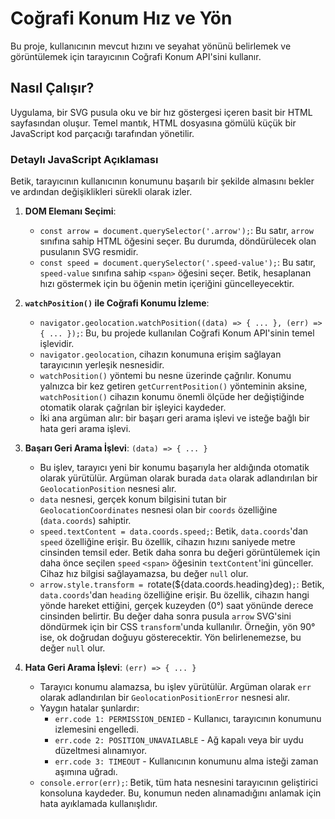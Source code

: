 # Coğrafi Konum Hız ve Yön

Bu proje, kullanıcının mevcut hızını ve seyahat yönünü belirlemek ve görüntülemek için tarayıcının Coğrafi Konum API'sini kullanır.

## Nasıl Çalışır?

Uygulama, bir SVG pusula oku ve bir hız göstergesi içeren basit bir HTML sayfasından oluşur. Temel mantık, HTML dosyasına gömülü küçük bir JavaScript kod parçacığı tarafından yönetilir.

### Detaylı JavaScript Açıklaması

Betik, tarayıcının kullanıcının konumunu başarılı bir şekilde almasını bekler ve ardından değişiklikleri sürekli olarak izler.

1.  **DOM Elemanı Seçimi**:
    *   `const arrow = document.querySelector('.arrow');`: Bu satır, `arrow` sınıfına sahip HTML öğesini seçer. Bu durumda, döndürülecek olan pusulanın SVG resmidir.
    *   `const speed = document.querySelector('.speed-value');`: Bu satır, `speed-value` sınıfına sahip `<span>` öğesini seçer. Betik, hesaplanan hızı göstermek için bu öğenin metin içeriğini güncelleyecektir.

2.  **`watchPosition()` ile Coğrafi Konumu İzleme**:
    *   `navigator.geolocation.watchPosition((data) => { ... }, (err) => { ... });`: Bu, bu projede kullanılan Coğrafi Konum API'sinin temel işlevidir.
    *   `navigator.geolocation`, cihazın konumuna erişim sağlayan tarayıcının yerleşik nesnesidir.
    *   `watchPosition()` yöntemi bu nesne üzerinde çağrılır. Konumu yalnızca bir kez getiren `getCurrentPosition()` yönteminin aksine, `watchPosition()` cihazın konumu önemli ölçüde her değiştiğinde otomatik olarak çağrılan bir işleyici kaydeder.
    *   İki ana argüman alır: bir başarı geri arama işlevi ve isteğe bağlı bir hata geri arama işlevi.

3.  **Başarı Geri Arama İşlevi**: `(data) => { ... }`
    *   Bu işlev, tarayıcı yeni bir konumu başarıyla her aldığında otomatik olarak yürütülür. Argüman olarak burada `data` olarak adlandırılan bir `GeolocationPosition` nesnesi alır.
    *   `data` nesnesi, gerçek konum bilgisini tutan bir `GeolocationCoordinates` nesnesi olan bir `coords` özelliğine (`data.coords`) sahiptir.
    *   `speed.textContent = data.coords.speed;`: Betik, `data.coords`'dan `speed` özelliğine erişir. Bu özellik, cihazın hızını saniyede metre cinsinden temsil eder. Betik daha sonra bu değeri görüntülemek için daha önce seçilen `speed` `<span>` öğesinin `textContent`'ini günceller. Cihaz hız bilgisi sağlayamazsa, bu değer `null` olur.
    *   `arrow.style.transform = `rotate(${data.coords.heading}deg)`;`: Betik, `data.coords`'dan `heading` özelliğine erişir. Bu özellik, cihazın hangi yönde hareket ettiğini, gerçek kuzeyden (0°) saat yönünde derece cinsinden belirtir. Bu değer daha sonra pusula `arrow` SVG'sini döndürmek için bir CSS `transform`'unda kullanılır. Örneğin, yön 90° ise, ok doğrudan doğuyu gösterecektir. Yön belirlenemezse, bu değer `null` olur.

4.  **Hata Geri Arama İşlevi**: `(err) => { ... }`
    *   Tarayıcı konumu alamazsa, bu işlev yürütülür. Argüman olarak `err` olarak adlandırılan bir `GeolocationPositionError` nesnesi alır.
    *   Yaygın hatalar şunlardır:
        *   `err.code 1: PERMISSION_DENIED` - Kullanıcı, tarayıcının konumunu izlemesini engelledi.
        *   `err.code 2: POSITION_UNAVAILABLE` - Ağ kapalı veya bir uydu düzeltmesi alınamıyor.
        *   `err.code 3: TIMEOUT` - Kullanıcının konumunu alma isteği zaman aşımına uğradı.
    *   `console.error(err);`: Betik, tüm hata nesnesini tarayıcının geliştirici konsoluna kaydeder. Bu, konumun neden alınamadığını anlamak için hata ayıklamada kullanışlıdır.